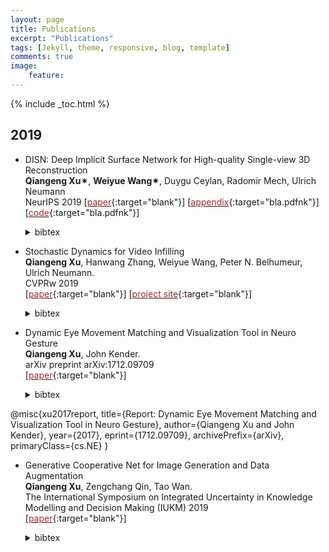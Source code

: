 ```yaml
---
layout: page
title: Publications
excerpt: "Publications"
tags: [Jekyll, theme, responsive, blog, template]
comments: true
image: 
    feature: 
---
```


{% include _toc.html %}
## 2019
* DISN: Deep Implicit Surface Network for High-quality Single-view 3D Reconstruction  
 <b>Qiangeng Xu&#10036;</b>, <b>Weiyue Wang&#10036;</b>, Duygu Ceylan, Radomir Mech, Ulrich Neumann    
 NeurIPS 2019
\[[<font color="brown">paper</font>](https://arxiv.org/abs/1905.10711){:target="blank"}\] \[[<font color="brown">appendix</font>](http://www-scf.usc.edu/~weiyuewa/papers/neurips_2019_supp.pdf){:target="bla.pdfnk"}\] \[[<font color="brown">code</font>](https://github.com/Xharlie/DISN){:target="bla.pdfnk"}\]
  <details> <summary>bibtex</summary>
  <p>
      
  ```
  @inProceedings{xu2019disn,
      title={DISN: Deep Implicit Surface Network for High-quality Single-view 3D Reconstruction},
      author={Xu, Qiangeng and Wang, Weiyue and Ceylan, Duygu and Mech, Radomir and Neumann, Ulrich},
      booktitle={NeurIPS},
      year={2019}
  }
  ```  
  </p>
 </details>

* Stochastic Dynamics for Video Infilling  
 <b>Qiangeng Xu</b>, Hanwang Zhang, Weiyue Wang, Peter N. Belhumeur, Ulrich Neumann.  
  CVPRw 2019  
\[[<font color="brown">paper</font>](https://arxiv.org/abs/1809.00263){:target="blank"}\] \[[<font color="brown">project site</font>](../projects/project_sites/SDVI/video_results.html){:target="blank"}\] 
  <details> <summary>bibtex</summary>
    <p>
      
    ```
    @inProceedings{
        xu2018stochastic,
        title={Stochastic Dynamics for Video Infilling},
        author={Qiangeng Xu and Hanwang Zhang and Weiyue Wang and Peter N. Belhumeur and Ulrich Neumann},
        booktitle={CVPRw}
        year={2019}
    }
    ```  
  </p>
  </details>


* Dynamic Eye Movement Matching and Visualization Tool in Neuro Gesture  
  <b>Qiangeng Xu</b>, John Kender.   
  arXiv preprint arXiv:1712.09709  
\[[<font color="brown">paper</font>](https://arxiv.org/abs/1712.09709){:target="blank"}\] 
  <details> <summary>bibtex</summary>
@misc{xu2017report,
    title={Report: Dynamic Eye Movement Matching and Visualization Tool in Neuro Gesture},
    author={Qiangeng Xu and John Kender},
    year={2017},
    eprint={1712.09709},
    archivePrefix={arXiv},
    primaryClass={cs.NE}
}</details>

* Generative Cooperative Net for Image Generation and Data Augmentation  
  <b>Qiangeng Xu</b>, Zengchang Qin, Tao Wan.   
  The International Symposium on Integrated Uncertainty in Knowledge Modelling and Decision Making (IUKM) 2019  
\[[<font color="brown">paper</font>](https://arxiv.org/abs/1705.02887){:target="blank"}\] 
  <details> <summary>bibtex</summary>
  <p>
    
   ```
    @inproceedings{xu2019generative,
      title={Generative cooperative net for image generation and data augmentation},
      author={Xu, Qiangeng and Qin, Zengchang and Wan, Tao},
      booktitle={International Symposium on Integrated Uncertainty in Knowledge Modelling and Decision Making},
      pages={284--294},
      year={2019},
      organization={Springer}
    }
    ```  
  </p>
  </details>
